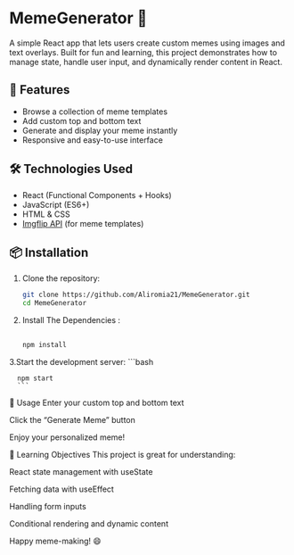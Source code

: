 # MemeGenerator 🎨

A simple React app that lets users create custom memes using images and text overlays. Built for fun and learning, this project demonstrates how to manage state, handle user input, and dynamically render content in React.

## 🚀 Features

- Browse a collection of meme templates
- Add custom top and bottom text
- Generate and display your meme instantly
- Responsive and easy-to-use interface

## 🛠️ Technologies Used

- React (Functional Components + Hooks)
- JavaScript (ES6+)
- HTML & CSS
- [Imgflip API](https://api.imgflip.com/) (for meme templates)

## 📦 Installation

   1. Clone the repository:
      ```bash
      git clone https://github.com/Aliromia21/MemeGenerator.git
      cd MemeGenerator
       ```
   2. Install The Dependencies :
      ```bash
   
      npm install
      ```
   
   
   3.Start the development server:
      ```bash
   
      npm start
      ```

📸 Usage
Enter your custom top and bottom text

Click the “Generate Meme” button

Enjoy your personalized meme!

🧠 Learning Objectives
This project is great for understanding:

React state management with useState

Fetching data with useEffect

Handling form inputs

Conditional rendering and dynamic content




Happy meme-making! 😄
   
